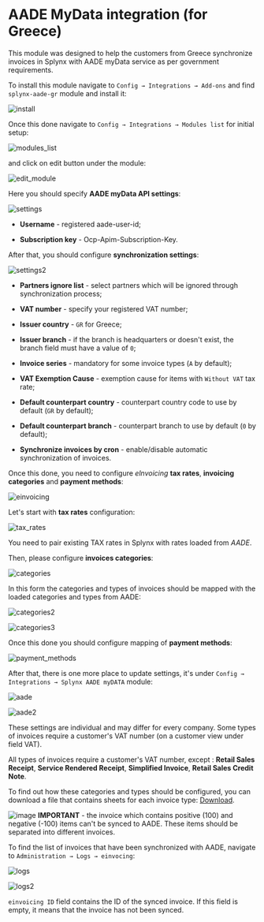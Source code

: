 AADE MyData integration (for Greece)
=============================================

This module was designed to help the customers from Greece synchronize invoices in Splynx with AADE myData service as per government requirements.

To install this module navigate to `Config → Integrations → Add-ons` and find `splynx-aade-gr` module and install it:

![install](install.png)

Once this done navigate to `Config → Integrations → Modules list` for initial setup:

![modules_list](icons.png)

and click on edit button under the module:

![edit_module](edit_module.png)

Here you should specify **AADE myData API settings**:

![settings](settings.png)

* **Username** - registered aade-user-id;

* **Subscription key** - Ocp-Apim-Subscription-Key.

After that, you should configure **synchronization settings**:

![settings2](settings_2.png)

* **Partners ignore list** - select partners which will be ignored through synchronization process;

* **VAT number** - specify your registered VAT number;

* **Issuer country** - `GR` for Greece;

* **Issuer branch** - if the branch is headquarters or doesn't exist, the branch field must have a value of `0`;

* **Invoice series** - mandatory for some invoice types (`A` by default);

* **VAT Exemption Cause** - exemption cause for items with `Without VAT` tax rate;

* **Default counterpart country** - counterpart country code to use by default (`GR` by default);

* **Default counterpart branch** - counterpart branch to use by default (`0` by default);

* **Synchronize invoices by cron** - enable/disable automatic synchronization of invoices.

Once this done, you need to configure *elnvoicing* **tax rates**, **invoicing categories** and **payment methods**:

![einvoicing](einvoicing.png)

Let's start with **tax rates** configuration:

![tax_rates](tax_rates.png)

You need to pair existing TAX rates in Splynx with rates loaded from *AADE*.

Then, please configure **invoices categories**:

![categories](categories.png)

In this form the categories and types of invoices should be mapped with the loaded categories and types from AADE:

![categories2](categories1.png)

![categories3](categories2.png)

Once this done you should configure mapping of **payment methods**:

![payment_methods](pay_methods.png)

After that, there is one more place to update settings, it's under `Config → Integrations → Splynx AADE myDATA` module:

![aade](module_config.png)

![aade2](module_config_2.png)

These settings are individual and may differ for every company. Some types of invoices require a customer's VAT number (on a customer view under field VAT).

All types of invoices require a customer's VAT number, except : **Retail Sales Receipt**, **Service Rendered Receipt**, **Simplified Invoice**, **Retail Sales Credit Note**.

To find out how these categories and types should be configured, you can download a file that contains sheets for each invoice type: [Download](adde.xls).

 <icon class="image-icon">![image](warning.png)</icon> **IMPORTANT** - the invoice which contains positive (100) and negative (-100) items can't be synced to AADE. These items should be separated into different invoices.

To find the list of invoices that have been synchronized with AADE, navigate to `Administration → Logs → einvocing`:

![logs](logs.png)

![logs2](logs2.png)

`einvoicing ID` field contains the ID of the synced invoice. If this field is empty, it means that the invoice has not been synced.
